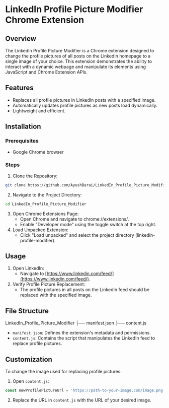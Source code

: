 # LinkedIn Profile Picture Modifier Chrome Extension

## Overview

The LinkedIn Profile Picture Modifier is a Chrome extension designed to change the profile pictures of all posts on the LinkedIn homepage to a single image of your choice. This extension demonstrates the ability to interact with a dynamic webpage and manipulate its elements using JavaScript and Chrome Extension APIs.

## Features

*   Replaces all profile pictures in LinkedIn posts with a specified image.
*   Automatically updates profile pictures as new posts load dynamically.
*   Lightweight and efficient.

## Installation

### Prerequisites

*   Google Chrome browser

### Steps

1.  Clone the Repository:

``` bash
git clone https://github.com/AyushBarai/LinkedIn_Profile_Picture_Modifier.git
```


2.  Navigate to the Project Directory:

``` bash
cd LinkedIn_Profile_Picture_Modifier
```


3.  Open Chrome Extensions Page:
    *   Open Chrome and navigate to chrome://extensions/.
    *   Enable "Developer mode" using the toggle switch at the top right.
4.  Load Unpacked Extension:
    *   Click "Load unpacked" and select the project directory (linkedin-profile-modifier).

## Usage

1.  Open LinkedIn:
    *   Navigate to [https://www.linkedin.com/feed/](https://www.linkedin.com/feed/).
2.  Verify Profile Picture Replacement:
    *   The profile pictures in all posts on the LinkedIn feed should be replaced with the specified image.

## File Structure

LinkedIn_Profile_Picture_Modifier
├── manifest.json
├── content.js


*   `manifest.json`: Defines the extension's metadata and permissions.
*   `content.js`: Contains the script that manipulates the LinkedIn feed to replace profile pictures.

## Customization

To change the image used for replacing profile pictures:

1.  Open `content.js`:

```javascript
const newProfilePictureUrl = 'https://path-to-your-image.com/image.png';
```

2.  Replace the URL in `content.js` with the URL of your desired image.
